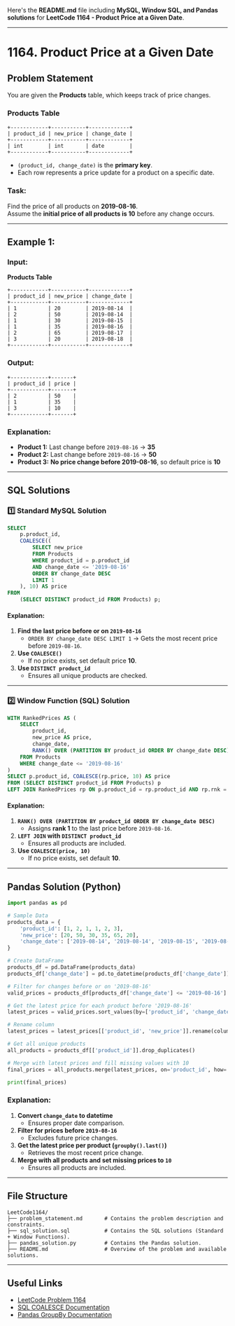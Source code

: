 Here's the **README.md** file including **MySQL, Window SQL, and Pandas solutions** for **LeetCode 1164 - Product Price at a Given Date**.

---

# **1164. Product Price at a Given Date**

## **Problem Statement**
You are given the **Products** table, which keeps track of price changes.

### **Products Table**
```
+------------+-----------+-------------+
| product_id | new_price | change_date |
+------------+-----------+-------------+
| int        | int       | date        |
+------------+-----------+-------------+
```
- `(product_id, change_date)` is the **primary key**.
- Each row represents a price update for a product on a specific date.

### **Task:**
Find the price of all products on **2019-08-16**.  
Assume the **initial price of all products is 10** before any change occurs.

---

## **Example 1:**

### **Input:**
**Products Table**
```
+------------+-----------+-------------+
| product_id | new_price | change_date |
+------------+-----------+-------------+
| 1          | 20        | 2019-08-14  |
| 2          | 50        | 2019-08-14  |
| 1          | 30        | 2019-08-15  |
| 1          | 35        | 2019-08-16  |
| 2          | 65        | 2019-08-17  |
| 3          | 20        | 2019-08-18  |
+------------+-----------+-------------+
```

### **Output:**
```
+------------+-------+
| product_id | price |
+------------+-------+
| 2          | 50    |
| 1          | 35    |
| 3          | 10    |
+------------+-------+
```

### **Explanation:**
- **Product 1:** Last change before `2019-08-16` → **35**  
- **Product 2:** Last change before `2019-08-16` → **50**  
- **Product 3:** **No price change before 2019-08-16**, so default price is **10**  

---

## **SQL Solutions**

### **1️⃣ Standard MySQL Solution**
```sql
SELECT 
    p.product_id, 
    COALESCE((
        SELECT new_price 
        FROM Products 
        WHERE product_id = p.product_id 
        AND change_date <= '2019-08-16' 
        ORDER BY change_date DESC 
        LIMIT 1
    ), 10) AS price
FROM 
    (SELECT DISTINCT product_id FROM Products) p;
```
#### **Explanation:**
1. **Find the last price before or on `2019-08-16`**  
   - `ORDER BY change_date DESC LIMIT 1` → Gets the most recent price before `2019-08-16`.
2. **Use `COALESCE()`**  
   - If no price exists, set default price **10**.
3. **Use `DISTINCT product_id`**  
   - Ensures all unique products are checked.

---

### **2️⃣ Window Function (SQL) Solution**
```sql
WITH RankedPrices AS (
    SELECT 
        product_id, 
        new_price AS price, 
        change_date,
        RANK() OVER (PARTITION BY product_id ORDER BY change_date DESC) AS rnk
    FROM Products
    WHERE change_date <= '2019-08-16'
)
SELECT p.product_id, COALESCE(rp.price, 10) AS price
FROM (SELECT DISTINCT product_id FROM Products) p
LEFT JOIN RankedPrices rp ON p.product_id = rp.product_id AND rp.rnk = 1;
```
#### **Explanation:**
1. **`RANK() OVER (PARTITION BY product_id ORDER BY change_date DESC)`**  
   - Assigns **rank 1** to the last price before `2019-08-16`.
2. **`LEFT JOIN` with `DISTINCT product_id`**  
   - Ensures all products are included.
3. **Use `COALESCE(price, 10)`**  
   - If no price exists, set default **10**.

---

## **Pandas Solution (Python)**
```python
import pandas as pd

# Sample Data
products_data = {
    'product_id': [1, 2, 1, 1, 2, 3],
    'new_price': [20, 50, 30, 35, 65, 20],
    'change_date': ['2019-08-14', '2019-08-14', '2019-08-15', '2019-08-16', '2019-08-17', '2019-08-18']
}

# Create DataFrame
products_df = pd.DataFrame(products_data)
products_df['change_date'] = pd.to_datetime(products_df['change_date'])  # Convert to datetime

# Filter for changes before or on '2019-08-16'
valid_prices = products_df[products_df['change_date'] <= '2019-08-16']

# Get the latest price for each product before '2019-08-16'
latest_prices = valid_prices.sort_values(by=['product_id', 'change_date']).groupby('product_id').last().reset_index()

# Rename column
latest_prices = latest_prices[['product_id', 'new_price']].rename(columns={'new_price': 'price'})

# Get all unique products
all_products = products_df[['product_id']].drop_duplicates()

# Merge with latest prices and fill missing values with 10
final_prices = all_products.merge(latest_prices, on='product_id', how='left').fillna({'price': 10})

print(final_prices)
```

### **Explanation:**
1. **Convert `change_date` to datetime**  
   - Ensures proper date comparison.
2. **Filter for prices before `2019-08-16`**  
   - Excludes future price changes.
3. **Get the latest price per product (`groupby().last()`)**  
   - Retrieves the most recent price change.
4. **Merge with all products and set missing prices to `10`**  
   - Ensures all products are included.

---

## **File Structure**
```
LeetCode1164/
├── problem_statement.md       # Contains the problem description and constraints.
├── sql_solution.sql           # Contains the SQL solutions (Standard + Window Functions).
├── pandas_solution.py         # Contains the Pandas solution.
├── README.md                  # Overview of the problem and available solutions.
```

---

## **Useful Links**
- [LeetCode Problem 1164](https://leetcode.com/problems/product-price-at-a-given-date/)
- [SQL COALESCE Documentation](https://www.w3schools.com/sql/sql_coalesce.asp)
- [Pandas GroupBy Documentation](https://pandas.pydata.org/docs/reference/api/pandas.DataFrame.groupby.html)

